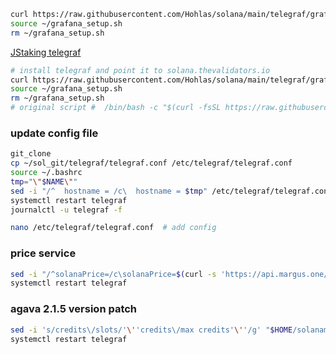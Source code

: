 ```bash
curl https://raw.githubusercontent.com/Hohlas/solana/main/telegraf/grafana_setup.sh > ~/grafana_setup.sh; chmod +x ~/grafana_setup.sh
source ~/grafana_setup.sh
rm ~/grafana_setup.sh
```
[JStaking telegraf](https://github.com/mfactory-lab/sv-manager/blob/main/docs/advanced.md#how-to-install-monitoring-manually)
```bash
# install telegraf and point it to solana.thevalidators.io
curl https://raw.githubusercontent.com/Hohlas/solana/main/telegraf/grafana_JStaking_setup.sh > ~/grafana_setup.sh; chmod +x ~/grafana_setup.sh
source ~/grafana_setup.sh
rm ~/grafana_setup.sh
# original script #  /bin/bash -c "$(curl -fsSL https://raw.githubusercontent.com/mfactory-lab/sv-manager/latest/install/install_monitoring.sh)"
```
### update config file
```bash
git_clone
cp ~/sol_git/telegraf/telegraf.conf /etc/telegraf/telegraf.conf
source ~/.bashrc
tmp="\"$NAME\""
sed -i "/^  hostname = /c\  hostname = $tmp" /etc/telegraf/telegraf.conf
systemctl restart telegraf
journalctl -u telegraf -f
```
```bash
nano /etc/telegraf/telegraf.conf  # add config
```
### price service
```bash
sed -i "/^solanaPrice=/c\solanaPrice=$(curl -s 'https://api.margus.one/solana/price/'| jq -r .price)" /root/solanamonitoring/monitor.sh
systemctl restart telegraf
```
### agava 2.1.5 version patch
```bash
sed -i 's/credits\/slots/'\''credits\/max credits'\''/g' "$HOME/solanamonitoring/monitor.sh"
systemctl restart telegraf
```
